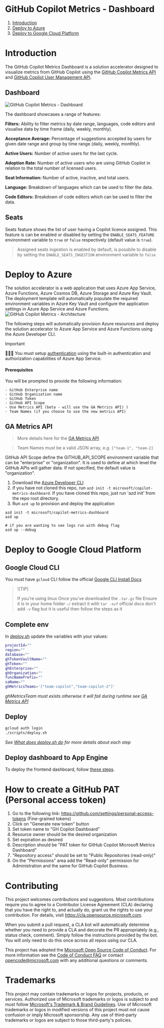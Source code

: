 # GitHub Copilot Metrics - Dashboard

1. [Introduction](#introduction)
2. [Deploy to Azure](#deploy-to-azure)
3. [Deploy to Google Cloud Platform](#deploy-to-google-cloud-platform)

# Introduction

The GitHub Copilot Metrics Dashboard is a solution accelerator designed to visualize metrics from GitHub Copilot using the [GitHub Copilot Metrics API](https://docs.github.com/en/rest/copilot/copilot-usage?apiVersion=2022-11-28) and [GitHub Copilot User Management API](https://docs.github.com/en/rest/copilot/copilot-user-management?apiVersion=2022-11-28).

## Dashboard

![GitHub Copilot Metrics - Dashboard](/docs/dashboard.jpeg "GitHub Copilot Metrics - Dashboard")

The dashboard showcases a range of features:

**Filters:**
Ability to filter metrics by date range, languages, code editors and visualise data by time frame (daily, weekly, monthly).

**Acceptance Average:** Percentage of suggestions accepted by users for given date range and group by time range (daily, weekly, monthly).

**Active Users:** Number of active users for the last cycle.

**Adoption Rate:** Number of active users who are using GitHub Copilot in relation to the total number of licensed users.

**Seat Information:** Number of active, inactive, and total users.

**Language:** Breakdown of languages which can be used to filter the data.

**Code Editors:** Breakdown of code editors which can be used to filter the data.

## Seats

Seats feature shows the list of user having a Copilot licence assigned.
This feature is can be enabled or disabled by setting the `ENABLE_SEATS_FEATURE` environment variable to `true` or `false` respectively (default value is `true`).

> Assigned seats ingestion is enabled by default, is possbile to disable by setting the `ENABLE_SEATS_INGESTION` environment variable to `false`

# Deploy to Azure

The solution accelerator is a web application that uses Azure App Service, Azure Functions, Azure Cosmos DB, Azure Storage and Azure Key Vault. The deployment template will automatically populate the required environment variables in Azure Key Vault and configure the application settings in Azure App Service and Azure Functions.
![GitHub Copilot Metrics - Architecture ](/docs/CopilotDashboard.png "GitHub Copilot Metrics - Architecture")

The following steps will automatically provision Azure resources and deploy the solution accelerator to Azure App Service and Azure Functions using the Azure Developer CLI.

> [!IMPORTANT]
> 🚨🚨🚨 You must setup [authentication](https://learn.microsoft.com/en-us/azure/app-service/overview-authentication-authorization) using the built-in authentication and authorization capabilities of Azure App Service.

#### Prerequisites

You will be prompted to provide the following information:

```
- GitHub Enterprise name
- GitHub Organization name
- GitHub Token
- GitHub API Scope
- Use Metrics API (beta - will use the GA Metrics API) )
- Team Names (if you choose to use the new metrics API)
```

## GA Metrics API
> More details here for the [GA Metrics API](https://github.blog/changelog/2024-10-30-github-copilot-metrics-api-ga-release-now-available/)

> Team Names must be a valid JSON array, e.g. ``["team-1", "team-2]``

GitHub API Scope define the GITHUB_API_SCOPE environment variable that can be "enterprise" or "organization". It is used to define at which level the GitHub APIs will gather data. If not specified, the default value is "organization".

1. Download the [Azure Developer CLI](https://learn.microsoft.com/en-us/azure/developer/azure-developer-cli/overview)
2. If you have not cloned this repo, run `azd init -t microsoft/copilot-metrics-dashboard`. If you have cloned this repo, just run 'azd init' from the repo root directory.
3. Run `azd up` to provision and deploy the application

```pwsh
azd init -t microsoft/copilot-metrics-dashboard
azd up

# if you are wanting to see logs run with debug flag
azd up --debug
```

# Deploy to Google Cloud Platform
## Google Cloud CLI
You must have `gcloud` CLI follow the official [Google CLI Install Docs](https://cloud.google.com/sdk/docs/install#linux)

> ![TIP]
>
> If you're using linux
> Once you've downloaded the `.tar.gz` file
> Ensure it is in your home folder `~/`
> extract it with `tar -xvf` official docs don't add `-v` flag but it is useful
> then follow the steps as it

## Complete env
In [deploy.sh](scripts/deploy.sh) update the variables with your values:
```bash
projectId=""
region=""
database=""
ghTokenVaultName=""
ghToken=""
ghEnterprise=""
ghOrganization=""
funcNamePrefix=""
saName=""
ghMetricsTeams='["team-copilot","team-copilot-2"]'
```
*ghMetricsTeam must exists otherwise it will fail during runtime see [GA Metrics API](#ga-metrics-api)*

## Deploy
```bash
gcloud auth login
./scripts/deploy.sh
```

*See [What does deploy.sh do](scripts/README.md) for more details about each step*

## Deploy dashboard to App Engine

To deploy the frontend dashboard, follow [these steps](/src/dashboard/README.md#deploying-the-dashboard-on-google-cloud-platform-app-engine).

# How to create a GitHub PAT (Personal access token)
1. Go to the following link: https://github.com/settings/personal-access-tokens (Fine-grained tokens)
2. Click on "Generate new token" button
3. Set token name to "GH Copilot Dashboard"
4. Resource owner should be the desired organization
5. Set expiration as desired
6. Description should be "PAT token for GitHub Copilot Microsoft Metrics Dashboard"
7. "Repository access" should be set to "Public Repositories (read-only)"
8. On the "Permissions" area add the "Read-only" permission for Administration and the same for GitHub Copilot Business.

# Contributing
This project welcomes contributions and suggestions. Most contributions require you to agree to a
Contributor License Agreement (CLA) declaring that you have the right to, and actually do, grant us
the rights to use your contribution. For details, visit https://cla.opensource.microsoft.com.

When you submit a pull request, a CLA bot will automatically determine whether you need to provide
a CLA and decorate the PR appropriately (e.g., status check, comment). Simply follow the instructions
provided by the bot. You will only need to do this once across all repos using our CLA.

This project has adopted the [Microsoft Open Source Code of Conduct](https://opensource.microsoft.com/codeofconduct/).
For more information see the [Code of Conduct FAQ](https://opensource.microsoft.com/codeofconduct/faq/) or
contact [opencode@microsoft.com](mailto:opencode@microsoft.com) with any additional questions or comments.

# Trademarks

This project may contain trademarks or logos for projects, products, or services. Authorized use of Microsoft
trademarks or logos is subject to and must follow
[Microsoft&#39;s Trademark &amp; Brand Guidelines](https://www.microsoft.com/en-us/legal/intellectualproperty/trademarks/usage/general).
Use of Microsoft trademarks or logos in modified versions of this project must not cause confusion or imply Microsoft sponsorship.
Any use of third-party trademarks or logos are subject to those third-party's policies.
